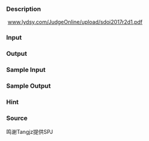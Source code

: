 
### Description
 www.lydsy.com/JudgeOnline/upload/sdoi2017r2d1.pdf
### Input

### Output

### Sample Input

### Sample Output

### Hint


### Source
鸣谢Tangjz提供SPJ 